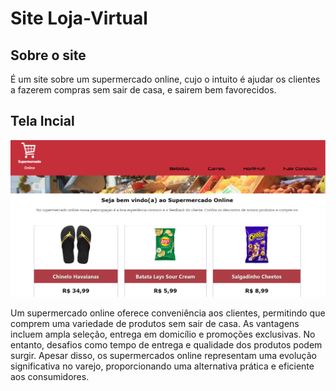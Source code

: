 # Site Loja-Virtual

## Sobre o site 

É um site sobre um supermercado online, cujo o intuito é ajudar os 
clientes a fazerem compras sem sair de casa, e sairem bem favorecidos.

## Tela Incial



![](https://github.com/EduardoSPontes/loja-virtual/blob/master/minialtura/Tela%20inicial.png)





Um supermercado online oferece conveniência aos clientes, permitindo que comprem uma variedade de produtos sem sair de casa. As vantagens incluem ampla seleção, entrega em domicílio e promoções exclusivas. No entanto, desafios como tempo de entrega e qualidade dos produtos podem surgir. Apesar disso, os supermercados online representam uma evolução significativa no varejo, proporcionando uma alternativa prática e eficiente aos consumidores.








